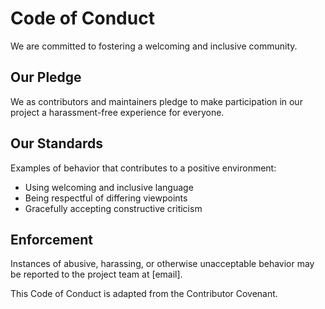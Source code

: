 # Code of Conduct

We are committed to fostering a welcoming and inclusive community.

## Our Pledge
We as contributors and maintainers pledge to make participation in our project a harassment-free experience for everyone.

## Our Standards
Examples of behavior that contributes to a positive environment:
- Using welcoming and inclusive language
- Being respectful of differing viewpoints
- Gracefully accepting constructive criticism

## Enforcement
Instances of abusive, harassing, or otherwise unacceptable behavior may be reported to the project team at [email].

This Code of Conduct is adapted from the Contributor Covenant.
